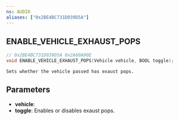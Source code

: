 ```yaml
---
ns: AUDIO
aliases: ["0x2BE4BC731D039D5A"]
---
```

## ENABLE_VEHICLE_EXHAUST_POPS

```c
// 0x2BE4BC731D039D5A 0x2A60A90E
void ENABLE_VEHICLE_EXHAUST_POPS(Vehicle vehicle, BOOL toggle);
```

```
Sets whether the vehicle passed has exaust pops.
```

## Parameters
* **vehicle**:
* **toggle**: Enables or disables exaust pops.

